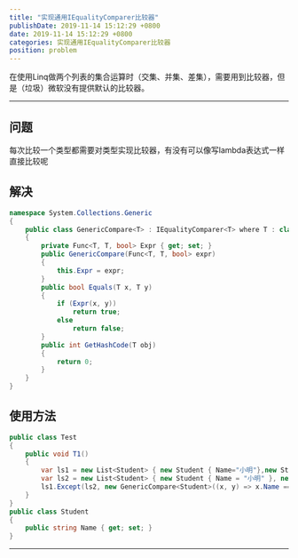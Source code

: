 ```yaml
---
title: "实现通用IEqualityComparer比较器"
publishDate: 2019-11-14 15:12:29 +0800
date: 2019-11-14 15:12:29 +0800
categories: 实现通用IEqualityComparer比较器
position: problem
---
```


在使用Linq做两个列表的集合运算时（交集、并集、差集），需要用到比较器，但是（垃圾）微软没有提供默认的比较器。

---

<div id="toc"></div>

## 问题
每次比较一个类型都需要对类型实现比较器，有没有可以像写lambda表达式一样直接比较呢

## 解决

```c#
namespace System.Collections.Generic
{
    public class GenericCompare<T> : IEqualityComparer<T> where T : class
    {
        private Func<T, T, bool> Expr { get; set; }
        public GenericCompare(Func<T, T, bool> expr)
        {
            this.Expr = expr;
        }
        public bool Equals(T x, T y)
        {
            if (Expr(x, y))
                return true;
            else
                return false;
        }
        public int GetHashCode(T obj)
        {
            return 0;
        }
    }
}
```

## 使用方法

```c#
public class Test
{
    public void T1()
    {
        var ls1 = new List<Student> { new Student { Name="小明"},new Student { Name="小红"} };
        var ls2 = new List<Student> { new Student { Name = "小明" }, new Student { Name = "小钢" } };
        ls1.Except(ls2, new GenericCompare<Student>((x, y) => x.Name == y.Name));
    }
}
public class Student
{
    public string Name { get; set; }
}
```

---

